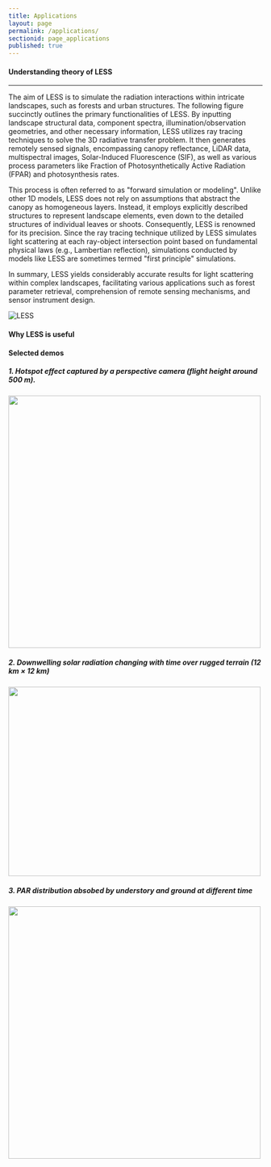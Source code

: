 ```yaml
---
title: Applications
layout: page
permalink: /applications/
sectionid: page_applications
published: true
---
```

#### Understanding theory of LESS
<hr>

The aim of LESS is to simulate the radiation interactions within intricate landscapes, such as forests and urban structures. The following figure succinctly outlines the primary functionalities of LESS. By inputting landscape structural data, component spectra, illumination/observation geometries, and other necessary information, LESS utilizes ray tracing techniques to solve the 3D radiative transfer problem. It then generates remotely sensed signals, encompassing canopy reflectance, LiDAR data, multispectral images, Solar-Induced Fluorescence (SIF), as well as various process parameters like Fraction of Photosynthetically Active Radiation (FPAR) and photosynthesis rates.

This process is often referred to as "forward simulation or modeling". Unlike other 1D models, LESS does not rely on assumptions that abstract the canopy as homogeneous layers. Instead, it employs explicitly described structures to represent landscape elements, even down to the detailed structures of individual leaves or shoots. Consequently, LESS is renowned for its precision. Since the ray tracing technique utilized by LESS simulates light scattering at each ray-object intersection point based on fundamental physical laws (e.g., Lambertian reflection), simulations conducted by models like LESS are sometimes termed "first principle" simulations.

In summary, LESS yields considerably accurate results for light scattering within complex landscapes, facilitating various applications such as forest parameter retrieval, comprehension of remote sensing mechanisms, and sensor instrument design.

![LESS](http://lessrt.org/img/content/lessequation.jpg)



#### Why LESS is useful

#### Selected demos
##### 1. Hotspot effect captured by a perspective camera (flight height around 500 m).
<img src="/img/content/hotspot.gif" width="500" height="500" />

##### 2. Downwelling solar radiation changing with time over rugged terrain (12 km × 12 km)
<img src="/img/content/downwelling_radiation.gif" width="500" height="375" />

##### 3. PAR distribution absobed by understory and ground at different time

<img src="https://user-images.githubusercontent.com/1770654/202586563-8a33a024-3147-43a8-8c1b-1e2ef34a6866.gif" width="500"/>
